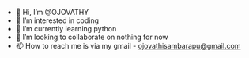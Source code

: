- 👋 Hi, I’m @OJOVATHY
- 👀 I’m interested in coding
- 🌱 I’m currently learning python
- 💞️ I’m looking to collaborate on nothing for now
- 📫 How to reach me is via my gmail - ojovathisambarapu@gmail.com

<!---
OJOVATHY/OJOVATHY is a ✨ special ✨ repository because its `README.md` (this file) appears on your GitHub profile.
You can click the Preview link to take a look at your changes.
--->
